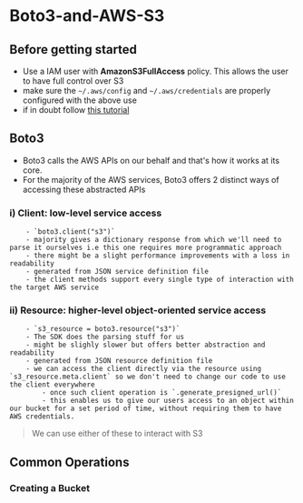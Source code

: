 # Boto3-and-AWS-S3

## Before getting started

- Use a IAM user with **AmazonS3FullAccess** policy. This allows the user to have full control over S3
- make sure the `~/.aws/config` and `~/.aws/credentials` are properly configured with the above use
- if in doubt follow [this tutorial](https://realpython.com/python-boto3-aws-s3/)

## Boto3

- Boto3 calls the AWS APIs on our behalf and that's how it works at its core.
- For the majority of the AWS services, Boto3 offers 2 distinct ways of accessing these abstracted APIs

### i) **Client**: low-level service access

        - `boto3.client("s3")`
        - majority gives a dictionary response from which we'll need to parse it ourselves i.e this one requires more programmatic approach
        - there might be a slight performance improvements with a loss in readability
        - generated from JSON service definition file
        - the client methods support every single type of interaction with the target AWS service

### ii) **Resource**: higher-level object-oriented service access

        - `s3_resource = boto3.resource("s3")`
        - The SDK does the parsing stuff for us
        - might be slighly slower but offers better abstraction and readability
        - generated from JSON resource definition file
        - we can access the client directly via the resource using `s3_resource.meta.client` so we don't need to change our code to use the client everywhere
            - once such client operation is `.generate_presigned_url()`
            - this enables us to give our users access to an object within our bucket for a set period of time, without requiring them to have AWS credentials.

> We can use either of these to interact with S3

## Common Operations

### Creating a Bucket
